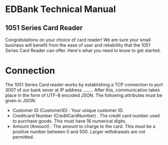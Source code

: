 # EDBank Technical Manual

## 1051 Series Card Reader

Congratulations on your choice of card reader! We are sure your small business will benefit from the ease of user and reliabiility that the 1051 Series Card Reader can offer. Here's what you need to know to get started.

# Connection

The 1051 Series Card reader works by establishing a TCP connection to port 3007 of our bank sever at IP address ........ After this, communication takes place in the form of UTF-8 encoded JSON. The following attributes must be given in JSON:   
+ Customer ID (CustomerID) : Your unique customer ID.
+ Creditcard Number (CreditCardNumber) . The credit card number used to purchase goods. This must have 16 numerical digits. 
+ Amount (Amount) : The amount to charge to the card. This must be a positive number between 0 and 500. Larger withdrawals are not permitted. 
